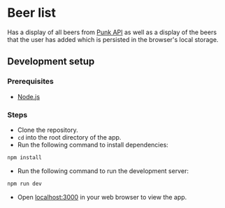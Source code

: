 # Beer list

Has a display of all beers from [Punk API](https://punkapi.com/documentation/v2) as well as a display of the beers that the user has added which is persisted in the browser's local storage.

## Development setup

### Prerequisites

-   [Node.js](https://nodejs.org/en/download)

### Steps

-   Clone the repository.
-   `cd` into the root directory of the app.
-   Run the following command to install dependencies:

```bash
npm install
```

-   Run the following command to run the development server:

```bash
npm run dev
```

-   Open [localhost:3000](localhost:3000) in your web browser to view the app.
